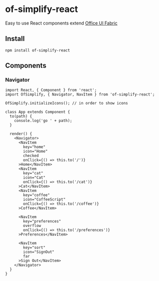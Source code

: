 # of-simplify-react
Easy to use React components extend [Office UI Fabric](https://github.com/OfficeDev/office-ui-fabric-react)

## Install

```
npm install of-simplify-react
```

## Components

### Navigator

```
import React, { Component } from 'react';
import OfSimplify, { Navigator, NavItem } from 'of-simplify-react';

OfSimplify.initializeIcons(); // in order to show icons

class App extends Component {
  to(path) {
    console.log('go ' + path);
  }

  render() {
    <Navigator>
      <NavItem
        key="home"
        icon="Home"
        checked
        onClick={() => this.to('/')}
      >Home</NavItem>
      <NavItem
        key="cat"
        icon="Cat"
        onClick={() => this.to('/cat')}
      >Cat</NavItem>
      <NavItem
        key="coffee"
        icon="CoffeeScript"
        onClick={() => this.to('/coffee')}
      >Coffee</NavItem>

      <NavItem
        key="preferences"
        overflow
        onClick={() => this.to('/preferences')}
      >Preferences</NavItem>

      <NavItem
        key="sort"
        icon="SignOut"
        far
      >Sign Out</NavItem>
    </Navigator>
  }
}
```
